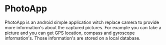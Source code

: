 # PhotoApp

PhotoApp is an android simple application witch replace camera to provide more information's about the captured pictures. For example you can take a picture and you can get GPS location, compass and gyroscope information's. Those information's are stored on a local database.
